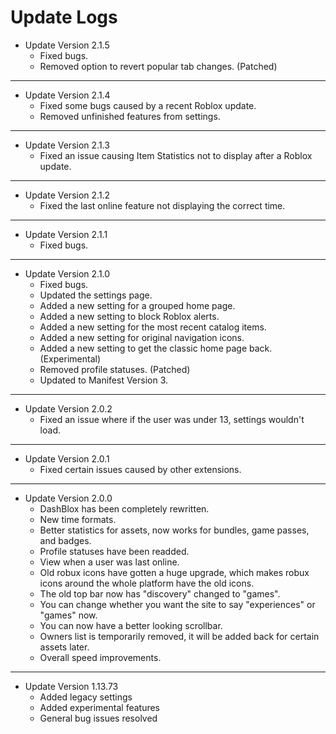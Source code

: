 # Update Logs
* Update Version 2.1.5
    * Fixed bugs.
    * Removed option to revert popular tab changes. (Patched)
---
* Update Version 2.1.4
    * Fixed some bugs caused by a recent Roblox update.
    * Removed unfinished features from settings.
---
* Update Version 2.1.3
    * Fixed an issue causing Item Statistics not to display after a Roblox update.
---
* Update Version 2.1.2
    * Fixed the last online feature not displaying the correct time.
---
* Update Version 2.1.1
    * Fixed bugs.
---
* Update Version 2.1.0
    * Fixed bugs.
    * Updated the settings page.
    * Added a new setting for a grouped home page.
    * Added a new setting to block Roblox alerts.
    * Added a new setting for the most recent catalog items.
    * Added a new setting for original navigation icons.
    * Added a new setting to get the classic home page back. (Experimental)
    * Removed profile statuses. (Patched)
    * Updated to Manifest Version 3.
---
* Update Version 2.0.2
    * Fixed an issue where if the user was under 13, settings wouldn't load.
---
* Update Version 2.0.1
    * Fixed certain issues caused by other extensions.
---
* Update Version 2.0.0
    * DashBlox has been completely rewritten.
    * New time formats.
    * Better statistics for assets, now works for bundles, game passes, and badges.
    * Profile statuses have been readded.
    * View when a user was last online.
    * Old robux icons have gotten a huge upgrade, which makes robux icons around the whole platform have the old icons.
    * The old top bar now has "discovery" changed to "games".
    * You can change whether you want the site to say "experiences" or "games" now.
    * You can now have a better looking scrollbar.
    * Owners list is temporarily removed, it will be added back for certain assets later.
    * Overall speed improvements.
---
* Update Version 1.13.73
    * Added legacy settings
    * Added experimental features
    * General bug issues resolved